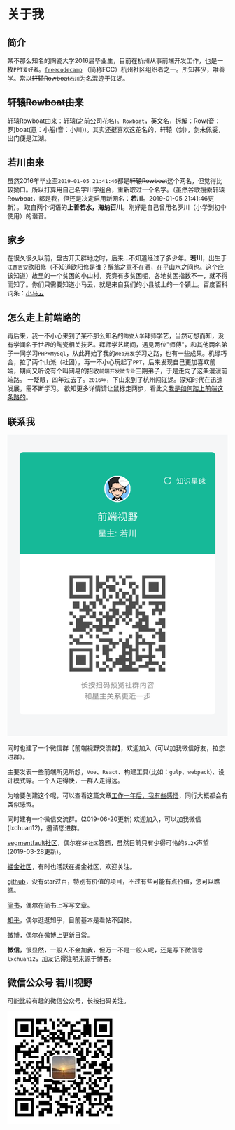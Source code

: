# 关于我

## 简介

某不那么知名的陶瓷大学2016届毕业生，目前在杭州从事前端开发工作，也是一枚`PPT爱好者`。[`freecodecamp`](https://learn.freecodecamp.one/) （简称FCC）杭州社区组织者之一。所知甚少，唯善学。常以~~轩辕Rowboat~~`若川`为名混迹于江湖。

## ~~轩辕Rowboat由来~~

~~轩辕Rowboat由来~~：轩辕(之前公司花名)。`Rowboat`，英文名，拆解：Row(音：罗)boat(意：小船(音：小川))。其实还挺喜欢这花名的，轩辕（剑），剑未佩妥，出门便是江湖。

## 若川由来

虽然2016年毕业至`2019-01-05 21:41:46`都是~~轩辕Rowboat~~这个网名，但觉得比较拗口。所以打算用自己名字川字组合，重新取过一个名字。（虽然谷歌搜索~~轩辕Rowboat~~，都是我，但还是决定启用新网名：**若川**。2019-01-05 21:41:46更新）。
取自两个词语的**上善若水，海纳百川**。刚好是自己曾用名罗川（小学到初中使用）的谐音。

## 家乡

在很久很久以前，盘古开天辟地之时，后来...不知道经过了多少年。**若川**，出生于`江西吉安`欧阳修（不知道欧阳修是谁？醉翁之意不在酒，在乎山水之间也。这个应该知道）故里的一个贫困的小山村，究竟有多贫困呢，各地贫困指数不一，就不得而知了。你们只需要知道小马云，就是来自我们的小县城上的一个镇上。百度百科词条：[小马云](https://baike.baidu.com/item/%E8%8C%83%E5%B0%8F%E5%8B%A4/20198128?fr=aladdin&fromid=20199280&fromtitle=%E5%B0%8F%E9%A9%AC%E4%BA%91)

## 怎么走上前端路的

再后来，我一不小心来到了某不那么知名的`陶瓷大学`拜师学艺，当然可想而知，没有学闻名于世界的陶瓷相关技艺。拜师学艺期间，遇见两位"师傅"，和其他两名弟子一同学习`PHP+MySql`，从此开始了我的`Web开发`学习之路，也有一些成果。机缘巧合，拉了两个山派（社团），再一不小心玩起了`PPT`，后来发现自己更加喜欢前端，期间又听说有个叫网易的招收`前端开发微专业`三期弟子，于是走向了这条漫漫前端路。
一眨眼，四年过去了。`2016年`，下山来到了杭州闯江湖。深知时代在迅速发展，需不断学习。
欲知更多详情请让鼠标走两步，看此文[我是如何踏上前端这条路的](../20160907-How-do-I-set-foot-on-the-front-end-of-the-road/)。

## 联系我

![知识星球【**前端视野**】二维码，欢迎扫码免费加入](./zsxq.png)

同时也建了一个微信群【前端视野交流群】，欢迎加入（可以加我微信好友，拉您进群）。

主要发表一些前端所见所想，`Vue`、`React`、构建工具(比如：`gulp`、`webpack`)、设计模式等。一个人走得快，一群人走得远。

为啥要创建这个呢，可以查看这篇文章[工作一年后，我有些感悟](../20170602-After-a-year-s-work-I-had-some-insights/)，同行大概都会有类似感慨。

同时建有一个微信交流群。(2019-06-20更新)
欢迎加入，可以加我微信(lxchuan12)，邀请您进群。

[segmentfault社区](https://segmentfault.com/u/lxchuan12)，偶尔在`SF社区`答题，虽然目前只有少得可怜的`5.2K`声望(2019-03-28更新)。

[掘金社区](https://juejin.im/user/57974dc55bbb500063f522fd/posts)，有时也活跃在掘金社区，欢迎关注。

[github](https://github.com/lxchuan12)，没有star过百，特别有价值的项目，不过有些可能有点价值，您可以瞧瞧。

[简书](http://www.jianshu.com/u/83129d433d72)，偶尔在简书上写写文章。

[知乎](https://www.zhihu.com/people/lxchuan12/activities)，偶尔逛逛知乎，目前基本是看帖不回帖。

[微博](https://weibo.com/lxchuan12)，偶尔在微博上更新日常。

**微信**，很显然，一般人不会加我，但万一不是一般人呢，还是写下微信号`lxchuan12`，加友记得注明来源于博客。

## 微信公众号  若川视野

可能比较有趣的微信公众号，长按扫码关注。

![若川视野](./wechat-official-accounts-mini.jpg)
